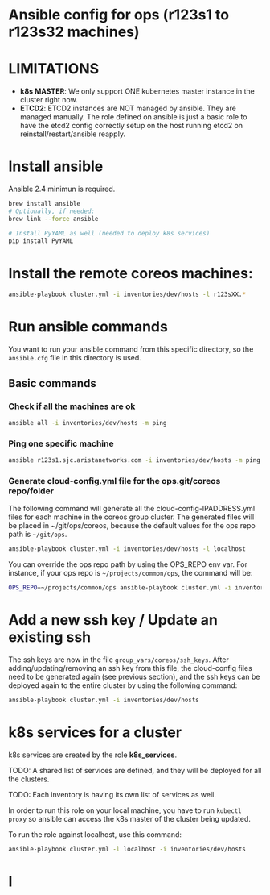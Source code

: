 # Ansible config for ops (r123s1 to r123s32 machines)

# LIMITATIONS

* **k8s MASTER**: We only support ONE kubernetes master instance in the cluster right now.
* **ETCD2**: ETCD2 instances are NOT managed by ansible. They are managed manually. The role defined on ansible is just a basic role to have the etcd2 config correctly setup on the host running etcd2 on reinstall/restart/ansible reapply.


# Install ansible

Ansible 2.4 minimun is required.

```sh
brew install ansible
# Optionally, if needed:
brew link --force ansible

# Install PyYAML as well (needed to deploy k8s services)
pip install PyYAML
```

# Install the remote coreos machines:

```sh
ansible-playbook cluster.yml -i inventories/dev/hosts -l r123sXX.*
```

# Run ansible commands

You want to run your ansible command from this specific directory, so the `ansible.cfg` file in this directory is used.

## Basic commands

### Check if all the machines are ok
```sh
ansible all -i inventories/dev/hosts -m ping
```

### Ping one specific machine

```sh
ansible r123s1.sjc.aristanetworks.com -i inventories/dev/hosts -m ping
```

### Generate cloud-config.yml file for the ops.git/coreos repo/folder

The following command will generate all the cloud-config-IPADDRESS.yml files for each machine in the coreos group cluster.
The generated files will be placed in ~/git/ops/coreos, because the default values for the ops repo path is `~/git/ops`.

```sh
ansible-playbook cluster.yml -i inventories/dev/hosts -l localhost
```

You can override the ops repo path by using the OPS_REPO env var.
For instance, if your ops repo is `~/projects/common/ops`, the command will be:

```sh
OPS_REPO=~/projects/common/ops ansible-playbook cluster.yml -i inventories/dev/hosts -l localhost
```

# Add a new ssh key / Update an existing ssh

The ssh keys are now in the file `group_vars/coreos/ssh_keys`.
After adding/updating/removing an ssh key from this file, the cloud-config files need to be generated again (see previous section), and the ssh keys can be deployed again to the entire cluster by using the following command:

```sh
ansible-playbook cluster.yml -i inventories/dev/hosts
```

# k8s services for a cluster

k8s services are created by the role **k8s_services**.

TODO: A shared list of services are defined, and they will be deployed for all the clusters.

TODO: Each inventory is having its own list of services as well.

In order to run this role on your local machine, you have to run `kubectl proxy` so ansible can access the k8s master of the cluster being updated.

To run the role against localhost, use this command:

```sh
ansible-playbook cluster.yml -l localhost -i inventories/dev/hosts
```

# I
